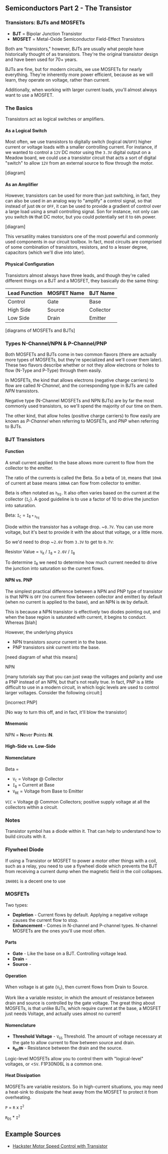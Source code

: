 ## Semiconductors Part 2 - The Transistor

### Transistors: BJTs and MOSFETs

* **BJT** = Bipolar Junction Transistor
* **MOSFET** = Metal-Oxide Semiconductor Field-Effect Transistors

Both are "transistors," however, BJTs are usually what people have historically thought of as transistors. They're the original transistor design and have been used for 70+ years. 

BJTs are fine, but for modern circuits, we use MOSFETs for nearly everything. They're inherently more power efficient, because as we will learn, they operate on voltage, rather than current.

Additionally, when working with larger current loads, you'll almost always want to use a MOSFET. 

### The Basics

Transistors act as logical switches or amplifiers. 

#### As a Logical Switch

Most often, we use transistors to digitally switch (logical `ON`/`OFF`) higher current or voltage loads with a smaller controlling current. For instance, if we wanted to control a `12V` DC motor  using the `3.3V` digital output on a Meadow board, we could use a transistor circuit that acts a sort of digital "switch" to allow `12V` from an external source to flow through the motor.

[diagram]

#### As an Amplifier

However, transistors can be used for more than just switching, in fact, they can also be used in an analog way to "amplify" a control signal, so that instead of just `ON` or `OFF`, it can be used to provide a gradient  of control over a large load using a small controlling signal. Son for instance, not only can you switch `ON` that DC motor, but you could potentially set it to `60%` power.

[diagram]

This versatility makes transistors one of the most powerful and commonly used components in our circuit toolbox. In fact, most circuits are comprised of some combination of transistors, resistors, and to a lesser degree, capacitors (which we'll dive into later).


#### Physical Configuration

Transistors almost always have three leads, and though they're called different things on a BJT and a MOSFET, they basically do the same thing:

| Lead Function | MOSFET Name | BJT Name  |
|---------------|-------------|-----------|
| Control       | Gate        | Base      |
| High Side     | Source      | Collector |
| Low Side      | Drain       | Emitter   |

[diagrams of MOSFETs and BJTs]

### Types N-Channel/NPN & P-Channel/PNP

Both MOSFETs and BJTs come in two common flavors (there are actually more types of MOSFETs, but they're specialized and we'll cover them later). These two flavors describe whether or not they allow electrons or holes to flow (N-Type and P-Type) through them easily.

In MOSFETs, the kind that allows electrons (negative charge carriers) to flow are called _N-Channel_, and the corresponding type in BJTs are called _NPN_ transistors. 

Negative type (N-Channel MOSFETs and NPN BJTs) are by far the most commonly used transistors, so we'll spend the majority of our time on them.

The other kind, that allow holes (positive charge carriers) to flow easily are known as _P-Channel_ when referring to MOSFETs, and _PNP_ when referring to BJTs.


### BJT Transistors


#### Function


A small current applied to the base allows more current to flow from the collector to the emitter.

The ratio of the currents is called the Beta. So a beta of `10`, means that `10mA` of current at base means `100mA` can flow from collector to emitter. 


Beta is often notated as `h`<sub>`FE`</sub>. It also often varies based on the current at the collector (`I`<sub>`C`</sub>). A good guideline is to use a factor of 10 to drive the junction into saturation. 

Beta: `I`<sub>`C`</sub> = `I`<sub>`B` * `h`<sub>`FE`</sub>

Diode within the transistor has a voltage drop. ~`0.7V`. You can use more voltage, but it's best to provide it with the about that voltage, or a little more.

So we'd need to drop ~`2.6V` from `3.3V` to get to `0.7V`:

Resistor Value = `V`<sub>`R`</sub> / `I`<sub>`B`</sub> = `2.6V` / `I`<sub>`B`</sub>

To determine `I`<sub>`B`</sub> we need to determine how much current needed to drive the junction into saturation so the current flows.

#### NPN vs. PNP

The simplest practical difference between a NPN and PNP type of transistor is that NPN is `OFF` (no current flow between collector and emitter) by default (when no current is applied to the base), and an NPN is `ON` by default. 

This is because a NPN transistor is effectively two diodes pointing out, and when the base region is saturated with current, it begins to conduct. Whereas [blah]

However, the underlying physics 

* NPN transistors _source_ current in to the base.
* PNP transistors _sink_ current into the base.

[need diagram of what this means]

NPN 

[many tutorials say that you can just swap the voltages and polarity and use a PNP instead of an NPN, but that's not really true. In fact, PNP is a little difficult to use in a modern circuit, in which logic levels are used to control larger voltages. Consider the following circuit:]

[incorrect PNP]

[No way to turn this off, and in fact, it'll blow the transistor]


#### Mnemonic

NPN = **N**ever **P**oints i**N**.



#### High-Side vs. Low-Side

#### Nomenclature

Beta = 
 
 * `V`<sub>`C`</sub> = Voltage @ Collector
 * `I`<sub>`B`</sub> = Current at Base
 * `V`<sub>`BE`</sub> = Voltage from Base to Emitter

`VCC` = Voltage @ Common Collectors; positive supply voltage at all the collectors within a circuit.

### Notes

Transistor symbol has a diode within it. That can help to understand how to build circuits with it.

### Flywheel Diode

If using a Transistor or MOSFET to power a motor other things with a coil, such as a relay, you need to use a flywheel diode which prevents the BJT from receiving a current dump when the magnetic field in the coil collapses.

`1N4001` is a decent one to use

### MOSFETs

Two types:
* **Depletion** - Current flows by default. Applying a negative voltage causes the current flow to stop.
* **Enhancement** - Comes in N-channel and P-channel types. N-channel MOSFETs are the ones you'll use most often.

#### Parts

* **Gate** - Like the base on a BJT. Controlling voltage lead.
* **Drain** - 
* **Source** - 

#### Operation

When voltage is at gate (`V`<sub>`G`</sub>), then current flows from Drain to Source.

Work like a variable resistor, in which the amount of resistance between drain and source is controlled by the gate voltage. The great thing about MOSFETs, is that unlike BJTs, which require current at the base, a MOSFET just needs Voltage, and actually uses almost no current!

#### Nomenclature

* **Threshold Voltage** - `V`<sub>`GS`</sub> Threshold. The amount of voltage necessary at the gate to allow current to flow between source and drain. 
* **`R`<sub>`DS`</sub>`ON`** - Resistance between the drain and the source.

Logic-level MOSFETs allow you to control them with "logical-level" voltages, or <`5V`. F1P30N06L is a common one.

#### Heat Dissipation

MOSFETs are variable resistors. So in high-current situations, you may need a heat-sink to dissipate the heat away from the MOSFET to protect it from overheating.

`P` = `R` x `I`<sup>`2`</sup>

`R`<sub>`DS`</sub> * `I`<sup>`2`</sup>

## Example Sources

* [Hackster Motor Speed Control with Transistor](https://www.hackster.io/Marcazzan_M/motor-speed-control-with-one-transistor-0921a8?utm_campaign=new_projects&utm_content=1&utm_medium=email&utm_source=hackster&utm_term=project_name)
